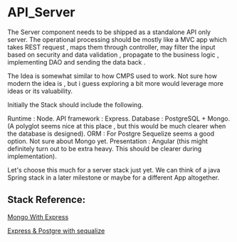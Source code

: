 # API_Server

The Server component needs to be shipped as a standalone API only server. 
The operational processing should be mostly like a MVC app which takes REST request , maps them through controller, may filter the input based on security and data validation , propagate to the business logic , implementing DAO and sending the data back .

The Idea is somewhat similar to how CMPS used to work. 
Not sure how modern the idea is , but i guess exploring a bit more would leverage more ideas or its valuability. 

Initially the Stack should include the following.

Runtime : Node. 
API framework : Express. 
Database : PostgreSQL + Mongo.(A polyglot seems nice at this place , but this would be much clearer when the database is designed).
ORM : For Postgre Sequelize seems a good option. Not sure about Mongo yet.
Presentation : Angular (this might definitely turn out to be extra heavy. This should be clearer during implementation).

Let's choose this much for a server stack just yet. We can think of a java Spring stack in a later milestone or maybe for a different App altogether.


## Stack Reference:

[Mongo With Express](https://www.mongodb.com/blog/post/the-modern-application-stack-part-3-building-a-rest-api-using-expressjs) 
    
[Express & Postgre with sequalize](https://scotch.io/tutorials/getting-started-with-node-express-and-postgres-using-sequelize)

